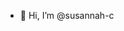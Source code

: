 - 👋 Hi, I’m @susannah-c

<!---
susannah-c/susannah-c is a ✨ special ✨ repository because its `README.md` (this file) appears on your GitHub profile.
You can click the Preview link to take a look at your changes.
--->
